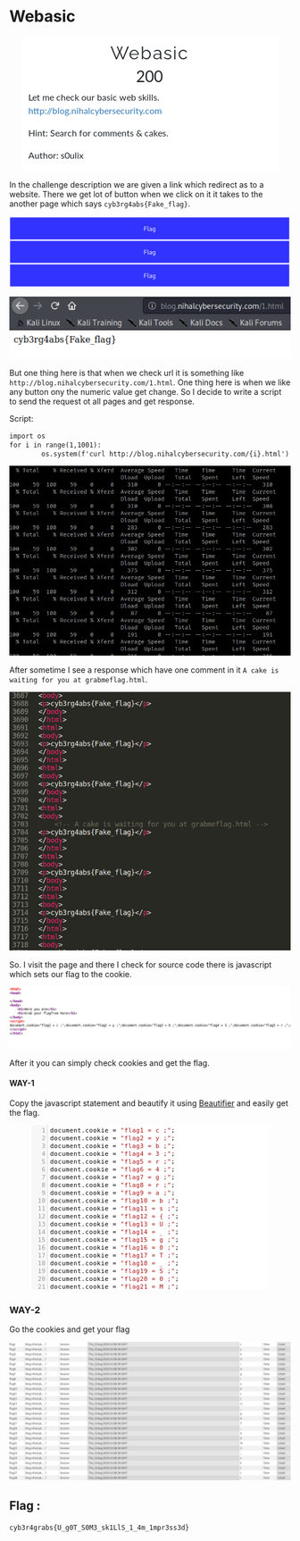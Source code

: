 # Webasic 

<p align="center">
  <img  alt="web" src="https://github.com/VulnFreak/The-Cyber-Grabs-CTF/blob/master/Images/webbaisc.png">
</p>

In the challenge description we are given a link which redirect as to a website. There we get lot of button when we click on it it takes to the another page which says `cyb3rg4abs{Fake_flag}`.

<p align="center">
  <img  alt="home" src="https://github.com/VulnFreak/The-Cyber-Grabs-CTF/blob/master/Images/home_page.png">
</p>

<p align="center">
  <img  alt="try" src="https://github.com/VulnFreak/The-Cyber-Grabs-CTF/blob/master/Images/try.png">
</p>

But one thing here is that when we check url it is something like `http://blog.nihalcybersecurity.com/1.html`. One thing here is when we like any button ony the numeric value get change.
So I decide to write a script to send the request ot all pages and get response.

Script: 

```
import os
for i in range(1,1001):
        os.system(f'curl http://blog.nihalcybersecurity.com/{i}.html')
```

<p align="center">
  <img  alt="terminal" src="https://github.com/VulnFreak/The-Cyber-Grabs-CTF/blob/master/Images/termianl_req.png">
</p>

After sometime I see a response which have one comment in it `A cake is waiting for you at grabmeflag.html`.

<p align="center">
  <img  alt="result" src="https://github.com/VulnFreak/The-Cyber-Grabs-CTF/blob/master/Images/result.png">
</p>

So. I visit the page and there I check for source code there is javascript which sets our flag to the cookie.

<p align="center">
  <img  alt="cookie" src="https://github.com/VulnFreak/The-Cyber-Grabs-CTF/blob/master/Images/web_basic_source.png">
</p>

After it you can simply check cookies and get the flag.

#### WAY-1
Copy the javascript statement and beautify it using [Beautifier](https://beautifier.io) and easily get the flag.
<p align="center">
  <img  alt="basic" src="https://github.com/VulnFreak/The-Cyber-Grabs-CTF/blob/master/Images/basic_01.png">
</p>

### WAY-2
Go the cookies and get your flag
<p align="center">
  <img  alt="basic" src="https://github.com/VulnFreak/The-Cyber-Grabs-CTF/blob/master/Images/basic_02.png">
</p>


## Flag :
`cyb3r4grabs{U_g0T_S0M3_sk1LlS_1_4m_1mpr3ss3d}`
